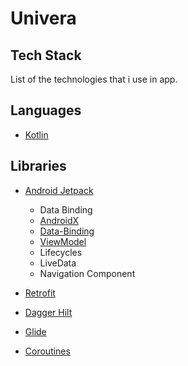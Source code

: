 # Univera

## Tech Stack

List of the technologies that i use in app.

Languages
---------

- [Kotlin](https://kotlinlang.org)

Libraries
---------

- [Android Jetpack](https://developer.android.com/jetpack/)
    - Data Binding
    - [AndroidX](https://developer.android.com/jetpack/androidx)
    - [Data-Binding](https://developer.android.com/topic/libraries/data-binding)
    - [ViewModel](https://developer.android.com/topic/libraries/architecture/viewmodel) 
    - Lifecycles
    - LiveData
    - Navigation Component
    
- [Retrofit](https://square.github.io/retrofit/)
- [Dagger Hilt](https://developer.android.com/training/dependency-injection/hilt-android)
- [Glide](https://github.com/bumptech/glide)
- [Coroutines](https://kotlinlang.org/docs/reference/coroutines-overview.html)
